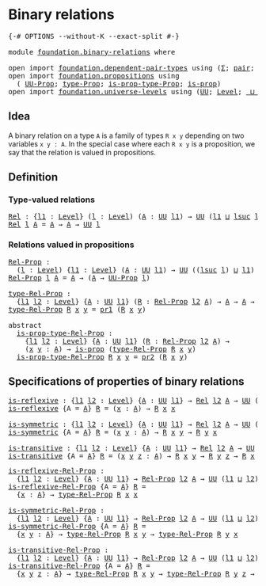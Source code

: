 # Binary relations

<pre class="Agda"><a id="29" class="Symbol">{-#</a> <a id="33" class="Keyword">OPTIONS</a> <a id="41" class="Pragma">--without-K</a> <a id="53" class="Pragma">--exact-split</a> <a id="67" class="Symbol">#-}</a>

<a id="72" class="Keyword">module</a> <a id="79" href="foundation.binary-relations.html" class="Module">foundation.binary-relations</a> <a id="107" class="Keyword">where</a>

<a id="114" class="Keyword">open</a> <a id="119" class="Keyword">import</a> <a id="126" href="foundation.dependent-pair-types.html" class="Module">foundation.dependent-pair-types</a> <a id="158" class="Keyword">using</a> <a id="164" class="Symbol">(</a><a id="165" href="foundation-core.dependent-pair-types.html#515" class="Record">Σ</a><a id="166" class="Symbol">;</a> <a id="168" href="foundation-core.dependent-pair-types.html#588" class="InductiveConstructor">pair</a><a id="172" class="Symbol">;</a> <a id="174" href="foundation-core.dependent-pair-types.html#605" class="Field">pr1</a><a id="177" class="Symbol">;</a> <a id="179" href="foundation-core.dependent-pair-types.html#617" class="Field">pr2</a><a id="182" class="Symbol">)</a>
<a id="184" class="Keyword">open</a> <a id="189" class="Keyword">import</a> <a id="196" href="foundation.propositions.html" class="Module">foundation.propositions</a> <a id="220" class="Keyword">using</a>
  <a id="228" class="Symbol">(</a> <a id="230" href="foundation-core.propositions.html#1393" class="Function">UU-Prop</a><a id="237" class="Symbol">;</a> <a id="239" href="foundation-core.propositions.html#1495" class="Function">type-Prop</a><a id="248" class="Symbol">;</a> <a id="250" href="foundation-core.propositions.html#1562" class="Function">is-prop-type-Prop</a><a id="267" class="Symbol">;</a> <a id="269" href="foundation-core.propositions.html#1309" class="Function">is-prop</a><a id="276" class="Symbol">)</a>
<a id="278" class="Keyword">open</a> <a id="283" class="Keyword">import</a> <a id="290" href="foundation.universe-levels.html" class="Module">foundation.universe-levels</a> <a id="317" class="Keyword">using</a> <a id="323" class="Symbol">(</a><a id="324" href="foundation-core.universe-levels.html#235" class="Primitive">UU</a><a id="326" class="Symbol">;</a> <a id="328" href="Agda.Primitive.html#597" class="Postulate">Level</a><a id="333" class="Symbol">;</a> <a id="335" href="Agda.Primitive.html#810" class="Primitive Operator">_⊔_</a><a id="338" class="Symbol">;</a> <a id="340" href="Agda.Primitive.html#780" class="Primitive">lsuc</a><a id="344" class="Symbol">)</a>
</pre>
## Idea

A binary relation on a type `A` is a family of types `R x y` depending on two variables `x y : A`. In the special case where each `R x y` is a proposition, we say that the relation is valued in propositions.


## Definition

### Type-valued relations

<pre class="Agda"><a id="Rel"></a><a id="620" href="foundation.binary-relations.html#620" class="Function">Rel</a> <a id="624" class="Symbol">:</a> <a id="626" class="Symbol">{</a><a id="627" href="foundation.binary-relations.html#627" class="Bound">l1</a> <a id="630" class="Symbol">:</a> <a id="632" href="Agda.Primitive.html#597" class="Postulate">Level</a><a id="637" class="Symbol">}</a> <a id="639" class="Symbol">(</a><a id="640" href="foundation.binary-relations.html#640" class="Bound">l</a> <a id="642" class="Symbol">:</a> <a id="644" href="Agda.Primitive.html#597" class="Postulate">Level</a><a id="649" class="Symbol">)</a> <a id="651" class="Symbol">(</a><a id="652" href="foundation.binary-relations.html#652" class="Bound">A</a> <a id="654" class="Symbol">:</a> <a id="656" href="foundation-core.universe-levels.html#235" class="Primitive">UU</a> <a id="659" href="foundation.binary-relations.html#627" class="Bound">l1</a><a id="661" class="Symbol">)</a> <a id="663" class="Symbol">→</a> <a id="665" href="foundation-core.universe-levels.html#235" class="Primitive">UU</a> <a id="668" class="Symbol">(</a><a id="669" href="foundation.binary-relations.html#627" class="Bound">l1</a> <a id="672" href="Agda.Primitive.html#810" class="Primitive Operator">⊔</a> <a id="674" href="Agda.Primitive.html#780" class="Primitive">lsuc</a> <a id="679" href="foundation.binary-relations.html#640" class="Bound">l</a><a id="680" class="Symbol">)</a>
<a id="682" href="foundation.binary-relations.html#620" class="Function">Rel</a> <a id="686" href="foundation.binary-relations.html#686" class="Bound">l</a> <a id="688" href="foundation.binary-relations.html#688" class="Bound">A</a> <a id="690" class="Symbol">=</a> <a id="692" href="foundation.binary-relations.html#688" class="Bound">A</a> <a id="694" class="Symbol">→</a> <a id="696" href="foundation.binary-relations.html#688" class="Bound">A</a> <a id="698" class="Symbol">→</a> <a id="700" href="foundation-core.universe-levels.html#235" class="Primitive">UU</a> <a id="703" href="foundation.binary-relations.html#686" class="Bound">l</a>
</pre>
### Relations valued in propositions

<pre class="Agda"><a id="Rel-Prop"></a><a id="756" href="foundation.binary-relations.html#756" class="Function">Rel-Prop</a> <a id="765" class="Symbol">:</a>
  <a id="769" class="Symbol">(</a><a id="770" href="foundation.binary-relations.html#770" class="Bound">l</a> <a id="772" class="Symbol">:</a> <a id="774" href="Agda.Primitive.html#597" class="Postulate">Level</a><a id="779" class="Symbol">)</a> <a id="781" class="Symbol">{</a><a id="782" href="foundation.binary-relations.html#782" class="Bound">l1</a> <a id="785" class="Symbol">:</a> <a id="787" href="Agda.Primitive.html#597" class="Postulate">Level</a><a id="792" class="Symbol">}</a> <a id="794" class="Symbol">(</a><a id="795" href="foundation.binary-relations.html#795" class="Bound">A</a> <a id="797" class="Symbol">:</a> <a id="799" href="foundation-core.universe-levels.html#235" class="Primitive">UU</a> <a id="802" href="foundation.binary-relations.html#782" class="Bound">l1</a><a id="804" class="Symbol">)</a> <a id="806" class="Symbol">→</a> <a id="808" href="foundation-core.universe-levels.html#235" class="Primitive">UU</a> <a id="811" class="Symbol">((</a><a id="813" href="Agda.Primitive.html#780" class="Primitive">lsuc</a> <a id="818" href="foundation.binary-relations.html#770" class="Bound">l</a><a id="819" class="Symbol">)</a> <a id="821" href="Agda.Primitive.html#810" class="Primitive Operator">⊔</a> <a id="823" href="foundation.binary-relations.html#782" class="Bound">l1</a><a id="825" class="Symbol">)</a>
<a id="827" href="foundation.binary-relations.html#756" class="Function">Rel-Prop</a> <a id="836" href="foundation.binary-relations.html#836" class="Bound">l</a> <a id="838" href="foundation.binary-relations.html#838" class="Bound">A</a> <a id="840" class="Symbol">=</a> <a id="842" href="foundation.binary-relations.html#838" class="Bound">A</a> <a id="844" class="Symbol">→</a> <a id="846" class="Symbol">(</a><a id="847" href="foundation.binary-relations.html#838" class="Bound">A</a> <a id="849" class="Symbol">→</a> <a id="851" href="foundation-core.propositions.html#1393" class="Function">UU-Prop</a> <a id="859" href="foundation.binary-relations.html#836" class="Bound">l</a><a id="860" class="Symbol">)</a>

<a id="type-Rel-Prop"></a><a id="863" href="foundation.binary-relations.html#863" class="Function">type-Rel-Prop</a> <a id="877" class="Symbol">:</a>
  <a id="881" class="Symbol">{</a><a id="882" href="foundation.binary-relations.html#882" class="Bound">l1</a> <a id="885" href="foundation.binary-relations.html#885" class="Bound">l2</a> <a id="888" class="Symbol">:</a> <a id="890" href="Agda.Primitive.html#597" class="Postulate">Level</a><a id="895" class="Symbol">}</a> <a id="897" class="Symbol">{</a><a id="898" href="foundation.binary-relations.html#898" class="Bound">A</a> <a id="900" class="Symbol">:</a> <a id="902" href="foundation-core.universe-levels.html#235" class="Primitive">UU</a> <a id="905" href="foundation.binary-relations.html#882" class="Bound">l1</a><a id="907" class="Symbol">}</a> <a id="909" class="Symbol">(</a><a id="910" href="foundation.binary-relations.html#910" class="Bound">R</a> <a id="912" class="Symbol">:</a> <a id="914" href="foundation.binary-relations.html#756" class="Function">Rel-Prop</a> <a id="923" href="foundation.binary-relations.html#885" class="Bound">l2</a> <a id="926" href="foundation.binary-relations.html#898" class="Bound">A</a><a id="927" class="Symbol">)</a> <a id="929" class="Symbol">→</a> <a id="931" href="foundation.binary-relations.html#898" class="Bound">A</a> <a id="933" class="Symbol">→</a> <a id="935" href="foundation.binary-relations.html#898" class="Bound">A</a> <a id="937" class="Symbol">→</a> <a id="939" href="foundation-core.universe-levels.html#235" class="Primitive">UU</a> <a id="942" href="foundation.binary-relations.html#885" class="Bound">l2</a>
<a id="945" href="foundation.binary-relations.html#863" class="Function">type-Rel-Prop</a> <a id="959" href="foundation.binary-relations.html#959" class="Bound">R</a> <a id="961" href="foundation.binary-relations.html#961" class="Bound">x</a> <a id="963" href="foundation.binary-relations.html#963" class="Bound">y</a> <a id="965" class="Symbol">=</a> <a id="967" href="foundation-core.dependent-pair-types.html#605" class="Field">pr1</a> <a id="971" class="Symbol">(</a><a id="972" href="foundation.binary-relations.html#959" class="Bound">R</a> <a id="974" href="foundation.binary-relations.html#961" class="Bound">x</a> <a id="976" href="foundation.binary-relations.html#963" class="Bound">y</a><a id="977" class="Symbol">)</a>

<a id="980" class="Keyword">abstract</a>
  <a id="is-prop-type-Rel-Prop"></a><a id="991" href="foundation.binary-relations.html#991" class="Function">is-prop-type-Rel-Prop</a> <a id="1013" class="Symbol">:</a>
    <a id="1019" class="Symbol">{</a><a id="1020" href="foundation.binary-relations.html#1020" class="Bound">l1</a> <a id="1023" href="foundation.binary-relations.html#1023" class="Bound">l2</a> <a id="1026" class="Symbol">:</a> <a id="1028" href="Agda.Primitive.html#597" class="Postulate">Level</a><a id="1033" class="Symbol">}</a> <a id="1035" class="Symbol">{</a><a id="1036" href="foundation.binary-relations.html#1036" class="Bound">A</a> <a id="1038" class="Symbol">:</a> <a id="1040" href="foundation-core.universe-levels.html#235" class="Primitive">UU</a> <a id="1043" href="foundation.binary-relations.html#1020" class="Bound">l1</a><a id="1045" class="Symbol">}</a> <a id="1047" class="Symbol">(</a><a id="1048" href="foundation.binary-relations.html#1048" class="Bound">R</a> <a id="1050" class="Symbol">:</a> <a id="1052" href="foundation.binary-relations.html#756" class="Function">Rel-Prop</a> <a id="1061" href="foundation.binary-relations.html#1023" class="Bound">l2</a> <a id="1064" href="foundation.binary-relations.html#1036" class="Bound">A</a><a id="1065" class="Symbol">)</a> <a id="1067" class="Symbol">→</a>
    <a id="1073" class="Symbol">(</a><a id="1074" href="foundation.binary-relations.html#1074" class="Bound">x</a> <a id="1076" href="foundation.binary-relations.html#1076" class="Bound">y</a> <a id="1078" class="Symbol">:</a> <a id="1080" href="foundation.binary-relations.html#1036" class="Bound">A</a><a id="1081" class="Symbol">)</a> <a id="1083" class="Symbol">→</a> <a id="1085" href="foundation-core.propositions.html#1309" class="Function">is-prop</a> <a id="1093" class="Symbol">(</a><a id="1094" href="foundation.binary-relations.html#863" class="Function">type-Rel-Prop</a> <a id="1108" href="foundation.binary-relations.html#1048" class="Bound">R</a> <a id="1110" href="foundation.binary-relations.html#1074" class="Bound">x</a> <a id="1112" href="foundation.binary-relations.html#1076" class="Bound">y</a><a id="1113" class="Symbol">)</a>
  <a id="1117" href="foundation.binary-relations.html#991" class="Function">is-prop-type-Rel-Prop</a> <a id="1139" href="foundation.binary-relations.html#1139" class="Bound">R</a> <a id="1141" href="foundation.binary-relations.html#1141" class="Bound">x</a> <a id="1143" href="foundation.binary-relations.html#1143" class="Bound">y</a> <a id="1145" class="Symbol">=</a> <a id="1147" href="foundation-core.dependent-pair-types.html#617" class="Field">pr2</a> <a id="1151" class="Symbol">(</a><a id="1152" href="foundation.binary-relations.html#1139" class="Bound">R</a> <a id="1154" href="foundation.binary-relations.html#1141" class="Bound">x</a> <a id="1156" href="foundation.binary-relations.html#1143" class="Bound">y</a><a id="1157" class="Symbol">)</a>
</pre>
## Specifications of properties of binary relations

<pre class="Agda"><a id="is-reflexive"></a><a id="1225" href="foundation.binary-relations.html#1225" class="Function">is-reflexive</a> <a id="1238" class="Symbol">:</a> <a id="1240" class="Symbol">{</a><a id="1241" href="foundation.binary-relations.html#1241" class="Bound">l1</a> <a id="1244" href="foundation.binary-relations.html#1244" class="Bound">l2</a> <a id="1247" class="Symbol">:</a> <a id="1249" href="Agda.Primitive.html#597" class="Postulate">Level</a><a id="1254" class="Symbol">}</a> <a id="1256" class="Symbol">{</a><a id="1257" href="foundation.binary-relations.html#1257" class="Bound">A</a> <a id="1259" class="Symbol">:</a> <a id="1261" href="foundation-core.universe-levels.html#235" class="Primitive">UU</a> <a id="1264" href="foundation.binary-relations.html#1241" class="Bound">l1</a><a id="1266" class="Symbol">}</a> <a id="1268" class="Symbol">→</a> <a id="1270" href="foundation.binary-relations.html#620" class="Function">Rel</a> <a id="1274" href="foundation.binary-relations.html#1244" class="Bound">l2</a> <a id="1277" href="foundation.binary-relations.html#1257" class="Bound">A</a> <a id="1279" class="Symbol">→</a> <a id="1281" href="foundation-core.universe-levels.html#235" class="Primitive">UU</a> <a id="1284" class="Symbol">(</a><a id="1285" href="foundation.binary-relations.html#1241" class="Bound">l1</a> <a id="1288" href="Agda.Primitive.html#810" class="Primitive Operator">⊔</a> <a id="1290" href="foundation.binary-relations.html#1244" class="Bound">l2</a><a id="1292" class="Symbol">)</a>
<a id="1294" href="foundation.binary-relations.html#1225" class="Function">is-reflexive</a> <a id="1307" class="Symbol">{</a><a id="1308" class="Argument">A</a> <a id="1310" class="Symbol">=</a> <a id="1312" href="foundation.binary-relations.html#1312" class="Bound">A</a><a id="1313" class="Symbol">}</a> <a id="1315" href="foundation.binary-relations.html#1315" class="Bound">R</a> <a id="1317" class="Symbol">=</a> <a id="1319" class="Symbol">(</a><a id="1320" href="foundation.binary-relations.html#1320" class="Bound">x</a> <a id="1322" class="Symbol">:</a> <a id="1324" href="foundation.binary-relations.html#1312" class="Bound">A</a><a id="1325" class="Symbol">)</a> <a id="1327" class="Symbol">→</a> <a id="1329" href="foundation.binary-relations.html#1315" class="Bound">R</a> <a id="1331" href="foundation.binary-relations.html#1320" class="Bound">x</a> <a id="1333" href="foundation.binary-relations.html#1320" class="Bound">x</a>

<a id="is-symmetric"></a><a id="1336" href="foundation.binary-relations.html#1336" class="Function">is-symmetric</a> <a id="1349" class="Symbol">:</a> <a id="1351" class="Symbol">{</a><a id="1352" href="foundation.binary-relations.html#1352" class="Bound">l1</a> <a id="1355" href="foundation.binary-relations.html#1355" class="Bound">l2</a> <a id="1358" class="Symbol">:</a> <a id="1360" href="Agda.Primitive.html#597" class="Postulate">Level</a><a id="1365" class="Symbol">}</a> <a id="1367" class="Symbol">{</a><a id="1368" href="foundation.binary-relations.html#1368" class="Bound">A</a> <a id="1370" class="Symbol">:</a> <a id="1372" href="foundation-core.universe-levels.html#235" class="Primitive">UU</a> <a id="1375" href="foundation.binary-relations.html#1352" class="Bound">l1</a><a id="1377" class="Symbol">}</a> <a id="1379" class="Symbol">→</a> <a id="1381" href="foundation.binary-relations.html#620" class="Function">Rel</a> <a id="1385" href="foundation.binary-relations.html#1355" class="Bound">l2</a> <a id="1388" href="foundation.binary-relations.html#1368" class="Bound">A</a> <a id="1390" class="Symbol">→</a> <a id="1392" href="foundation-core.universe-levels.html#235" class="Primitive">UU</a> <a id="1395" class="Symbol">(</a><a id="1396" href="foundation.binary-relations.html#1352" class="Bound">l1</a> <a id="1399" href="Agda.Primitive.html#810" class="Primitive Operator">⊔</a> <a id="1401" href="foundation.binary-relations.html#1355" class="Bound">l2</a><a id="1403" class="Symbol">)</a>
<a id="1405" href="foundation.binary-relations.html#1336" class="Function">is-symmetric</a> <a id="1418" class="Symbol">{</a><a id="1419" class="Argument">A</a> <a id="1421" class="Symbol">=</a> <a id="1423" href="foundation.binary-relations.html#1423" class="Bound">A</a><a id="1424" class="Symbol">}</a> <a id="1426" href="foundation.binary-relations.html#1426" class="Bound">R</a> <a id="1428" class="Symbol">=</a> <a id="1430" class="Symbol">(</a><a id="1431" href="foundation.binary-relations.html#1431" class="Bound">x</a> <a id="1433" href="foundation.binary-relations.html#1433" class="Bound">y</a> <a id="1435" class="Symbol">:</a> <a id="1437" href="foundation.binary-relations.html#1423" class="Bound">A</a><a id="1438" class="Symbol">)</a> <a id="1440" class="Symbol">→</a> <a id="1442" href="foundation.binary-relations.html#1426" class="Bound">R</a> <a id="1444" href="foundation.binary-relations.html#1431" class="Bound">x</a> <a id="1446" href="foundation.binary-relations.html#1433" class="Bound">y</a> <a id="1448" class="Symbol">→</a> <a id="1450" href="foundation.binary-relations.html#1426" class="Bound">R</a> <a id="1452" href="foundation.binary-relations.html#1433" class="Bound">y</a> <a id="1454" href="foundation.binary-relations.html#1431" class="Bound">x</a>

<a id="is-transitive"></a><a id="1457" href="foundation.binary-relations.html#1457" class="Function">is-transitive</a> <a id="1471" class="Symbol">:</a> <a id="1473" class="Symbol">{</a><a id="1474" href="foundation.binary-relations.html#1474" class="Bound">l1</a> <a id="1477" href="foundation.binary-relations.html#1477" class="Bound">l2</a> <a id="1480" class="Symbol">:</a> <a id="1482" href="Agda.Primitive.html#597" class="Postulate">Level</a><a id="1487" class="Symbol">}</a> <a id="1489" class="Symbol">{</a><a id="1490" href="foundation.binary-relations.html#1490" class="Bound">A</a> <a id="1492" class="Symbol">:</a> <a id="1494" href="foundation-core.universe-levels.html#235" class="Primitive">UU</a> <a id="1497" href="foundation.binary-relations.html#1474" class="Bound">l1</a><a id="1499" class="Symbol">}</a> <a id="1501" class="Symbol">→</a> <a id="1503" href="foundation.binary-relations.html#620" class="Function">Rel</a> <a id="1507" href="foundation.binary-relations.html#1477" class="Bound">l2</a> <a id="1510" href="foundation.binary-relations.html#1490" class="Bound">A</a> <a id="1512" class="Symbol">→</a> <a id="1514" href="foundation-core.universe-levels.html#235" class="Primitive">UU</a> <a id="1517" class="Symbol">(</a><a id="1518" href="foundation.binary-relations.html#1474" class="Bound">l1</a> <a id="1521" href="Agda.Primitive.html#810" class="Primitive Operator">⊔</a> <a id="1523" href="foundation.binary-relations.html#1477" class="Bound">l2</a><a id="1525" class="Symbol">)</a>
<a id="1527" href="foundation.binary-relations.html#1457" class="Function">is-transitive</a> <a id="1541" class="Symbol">{</a><a id="1542" class="Argument">A</a> <a id="1544" class="Symbol">=</a> <a id="1546" href="foundation.binary-relations.html#1546" class="Bound">A</a><a id="1547" class="Symbol">}</a> <a id="1549" href="foundation.binary-relations.html#1549" class="Bound">R</a> <a id="1551" class="Symbol">=</a> <a id="1553" class="Symbol">(</a><a id="1554" href="foundation.binary-relations.html#1554" class="Bound">x</a> <a id="1556" href="foundation.binary-relations.html#1556" class="Bound">y</a> <a id="1558" href="foundation.binary-relations.html#1558" class="Bound">z</a> <a id="1560" class="Symbol">:</a> <a id="1562" href="foundation.binary-relations.html#1546" class="Bound">A</a><a id="1563" class="Symbol">)</a> <a id="1565" class="Symbol">→</a> <a id="1567" href="foundation.binary-relations.html#1549" class="Bound">R</a> <a id="1569" href="foundation.binary-relations.html#1554" class="Bound">x</a> <a id="1571" href="foundation.binary-relations.html#1556" class="Bound">y</a> <a id="1573" class="Symbol">→</a> <a id="1575" href="foundation.binary-relations.html#1549" class="Bound">R</a> <a id="1577" href="foundation.binary-relations.html#1556" class="Bound">y</a> <a id="1579" href="foundation.binary-relations.html#1558" class="Bound">z</a> <a id="1581" class="Symbol">→</a> <a id="1583" href="foundation.binary-relations.html#1549" class="Bound">R</a> <a id="1585" href="foundation.binary-relations.html#1554" class="Bound">x</a> <a id="1587" href="foundation.binary-relations.html#1558" class="Bound">z</a>
</pre>
<pre class="Agda"><a id="is-reflexive-Rel-Prop"></a><a id="1602" href="foundation.binary-relations.html#1602" class="Function">is-reflexive-Rel-Prop</a> <a id="1624" class="Symbol">:</a>
  <a id="1628" class="Symbol">{</a><a id="1629" href="foundation.binary-relations.html#1629" class="Bound">l1</a> <a id="1632" href="foundation.binary-relations.html#1632" class="Bound">l2</a> <a id="1635" class="Symbol">:</a> <a id="1637" href="Agda.Primitive.html#597" class="Postulate">Level</a><a id="1642" class="Symbol">}</a> <a id="1644" class="Symbol">{</a><a id="1645" href="foundation.binary-relations.html#1645" class="Bound">A</a> <a id="1647" class="Symbol">:</a> <a id="1649" href="foundation-core.universe-levels.html#235" class="Primitive">UU</a> <a id="1652" href="foundation.binary-relations.html#1629" class="Bound">l1</a><a id="1654" class="Symbol">}</a> <a id="1656" class="Symbol">→</a> <a id="1658" href="foundation.binary-relations.html#756" class="Function">Rel-Prop</a> <a id="1667" href="foundation.binary-relations.html#1632" class="Bound">l2</a> <a id="1670" href="foundation.binary-relations.html#1645" class="Bound">A</a> <a id="1672" class="Symbol">→</a> <a id="1674" href="foundation-core.universe-levels.html#235" class="Primitive">UU</a> <a id="1677" class="Symbol">(</a><a id="1678" href="foundation.binary-relations.html#1629" class="Bound">l1</a> <a id="1681" href="Agda.Primitive.html#810" class="Primitive Operator">⊔</a> <a id="1683" href="foundation.binary-relations.html#1632" class="Bound">l2</a><a id="1685" class="Symbol">)</a>
<a id="1687" href="foundation.binary-relations.html#1602" class="Function">is-reflexive-Rel-Prop</a> <a id="1709" class="Symbol">{</a><a id="1710" class="Argument">A</a> <a id="1712" class="Symbol">=</a> <a id="1714" href="foundation.binary-relations.html#1714" class="Bound">A</a><a id="1715" class="Symbol">}</a> <a id="1717" href="foundation.binary-relations.html#1717" class="Bound">R</a> <a id="1719" class="Symbol">=</a>
  <a id="1723" class="Symbol">{</a><a id="1724" href="foundation.binary-relations.html#1724" class="Bound">x</a> <a id="1726" class="Symbol">:</a> <a id="1728" href="foundation.binary-relations.html#1714" class="Bound">A</a><a id="1729" class="Symbol">}</a> <a id="1731" class="Symbol">→</a> <a id="1733" href="foundation.binary-relations.html#863" class="Function">type-Rel-Prop</a> <a id="1747" href="foundation.binary-relations.html#1717" class="Bound">R</a> <a id="1749" href="foundation.binary-relations.html#1724" class="Bound">x</a> <a id="1751" href="foundation.binary-relations.html#1724" class="Bound">x</a>

<a id="is-symmetric-Rel-Prop"></a><a id="1754" href="foundation.binary-relations.html#1754" class="Function">is-symmetric-Rel-Prop</a> <a id="1776" class="Symbol">:</a>
  <a id="1780" class="Symbol">{</a><a id="1781" href="foundation.binary-relations.html#1781" class="Bound">l1</a> <a id="1784" href="foundation.binary-relations.html#1784" class="Bound">l2</a> <a id="1787" class="Symbol">:</a> <a id="1789" href="Agda.Primitive.html#597" class="Postulate">Level</a><a id="1794" class="Symbol">}</a> <a id="1796" class="Symbol">{</a><a id="1797" href="foundation.binary-relations.html#1797" class="Bound">A</a> <a id="1799" class="Symbol">:</a> <a id="1801" href="foundation-core.universe-levels.html#235" class="Primitive">UU</a> <a id="1804" href="foundation.binary-relations.html#1781" class="Bound">l1</a><a id="1806" class="Symbol">}</a> <a id="1808" class="Symbol">→</a> <a id="1810" href="foundation.binary-relations.html#756" class="Function">Rel-Prop</a> <a id="1819" href="foundation.binary-relations.html#1784" class="Bound">l2</a> <a id="1822" href="foundation.binary-relations.html#1797" class="Bound">A</a> <a id="1824" class="Symbol">→</a> <a id="1826" href="foundation-core.universe-levels.html#235" class="Primitive">UU</a> <a id="1829" class="Symbol">(</a><a id="1830" href="foundation.binary-relations.html#1781" class="Bound">l1</a> <a id="1833" href="Agda.Primitive.html#810" class="Primitive Operator">⊔</a> <a id="1835" href="foundation.binary-relations.html#1784" class="Bound">l2</a><a id="1837" class="Symbol">)</a>
<a id="1839" href="foundation.binary-relations.html#1754" class="Function">is-symmetric-Rel-Prop</a> <a id="1861" class="Symbol">{</a><a id="1862" class="Argument">A</a> <a id="1864" class="Symbol">=</a> <a id="1866" href="foundation.binary-relations.html#1866" class="Bound">A</a><a id="1867" class="Symbol">}</a> <a id="1869" href="foundation.binary-relations.html#1869" class="Bound">R</a> <a id="1871" class="Symbol">=</a>
  <a id="1875" class="Symbol">{</a><a id="1876" href="foundation.binary-relations.html#1876" class="Bound">x</a> <a id="1878" href="foundation.binary-relations.html#1878" class="Bound">y</a> <a id="1880" class="Symbol">:</a> <a id="1882" href="foundation.binary-relations.html#1866" class="Bound">A</a><a id="1883" class="Symbol">}</a> <a id="1885" class="Symbol">→</a> <a id="1887" href="foundation.binary-relations.html#863" class="Function">type-Rel-Prop</a> <a id="1901" href="foundation.binary-relations.html#1869" class="Bound">R</a> <a id="1903" href="foundation.binary-relations.html#1876" class="Bound">x</a> <a id="1905" href="foundation.binary-relations.html#1878" class="Bound">y</a> <a id="1907" class="Symbol">→</a> <a id="1909" href="foundation.binary-relations.html#863" class="Function">type-Rel-Prop</a> <a id="1923" href="foundation.binary-relations.html#1869" class="Bound">R</a> <a id="1925" href="foundation.binary-relations.html#1878" class="Bound">y</a> <a id="1927" href="foundation.binary-relations.html#1876" class="Bound">x</a>

<a id="is-transitive-Rel-Prop"></a><a id="1930" href="foundation.binary-relations.html#1930" class="Function">is-transitive-Rel-Prop</a> <a id="1953" class="Symbol">:</a>
  <a id="1957" class="Symbol">{</a><a id="1958" href="foundation.binary-relations.html#1958" class="Bound">l1</a> <a id="1961" href="foundation.binary-relations.html#1961" class="Bound">l2</a> <a id="1964" class="Symbol">:</a> <a id="1966" href="Agda.Primitive.html#597" class="Postulate">Level</a><a id="1971" class="Symbol">}</a> <a id="1973" class="Symbol">{</a><a id="1974" href="foundation.binary-relations.html#1974" class="Bound">A</a> <a id="1976" class="Symbol">:</a> <a id="1978" href="foundation-core.universe-levels.html#235" class="Primitive">UU</a> <a id="1981" href="foundation.binary-relations.html#1958" class="Bound">l1</a><a id="1983" class="Symbol">}</a> <a id="1985" class="Symbol">→</a> <a id="1987" href="foundation.binary-relations.html#756" class="Function">Rel-Prop</a> <a id="1996" href="foundation.binary-relations.html#1961" class="Bound">l2</a> <a id="1999" href="foundation.binary-relations.html#1974" class="Bound">A</a> <a id="2001" class="Symbol">→</a> <a id="2003" href="foundation-core.universe-levels.html#235" class="Primitive">UU</a> <a id="2006" class="Symbol">(</a><a id="2007" href="foundation.binary-relations.html#1958" class="Bound">l1</a> <a id="2010" href="Agda.Primitive.html#810" class="Primitive Operator">⊔</a> <a id="2012" href="foundation.binary-relations.html#1961" class="Bound">l2</a><a id="2014" class="Symbol">)</a>
<a id="2016" href="foundation.binary-relations.html#1930" class="Function">is-transitive-Rel-Prop</a> <a id="2039" class="Symbol">{</a><a id="2040" class="Argument">A</a> <a id="2042" class="Symbol">=</a> <a id="2044" href="foundation.binary-relations.html#2044" class="Bound">A</a><a id="2045" class="Symbol">}</a> <a id="2047" href="foundation.binary-relations.html#2047" class="Bound">R</a> <a id="2049" class="Symbol">=</a>
  <a id="2053" class="Symbol">{</a><a id="2054" href="foundation.binary-relations.html#2054" class="Bound">x</a> <a id="2056" href="foundation.binary-relations.html#2056" class="Bound">y</a> <a id="2058" href="foundation.binary-relations.html#2058" class="Bound">z</a> <a id="2060" class="Symbol">:</a> <a id="2062" href="foundation.binary-relations.html#2044" class="Bound">A</a><a id="2063" class="Symbol">}</a> <a id="2065" class="Symbol">→</a> <a id="2067" href="foundation.binary-relations.html#863" class="Function">type-Rel-Prop</a> <a id="2081" href="foundation.binary-relations.html#2047" class="Bound">R</a> <a id="2083" href="foundation.binary-relations.html#2054" class="Bound">x</a> <a id="2085" href="foundation.binary-relations.html#2056" class="Bound">y</a> <a id="2087" class="Symbol">→</a> <a id="2089" href="foundation.binary-relations.html#863" class="Function">type-Rel-Prop</a> <a id="2103" href="foundation.binary-relations.html#2047" class="Bound">R</a> <a id="2105" href="foundation.binary-relations.html#2056" class="Bound">y</a> <a id="2107" href="foundation.binary-relations.html#2058" class="Bound">z</a> <a id="2109" class="Symbol">→</a> <a id="2111" href="foundation.binary-relations.html#863" class="Function">type-Rel-Prop</a> <a id="2125" href="foundation.binary-relations.html#2047" class="Bound">R</a> <a id="2127" href="foundation.binary-relations.html#2054" class="Bound">x</a> <a id="2129" href="foundation.binary-relations.html#2058" class="Bound">z</a>
</pre>